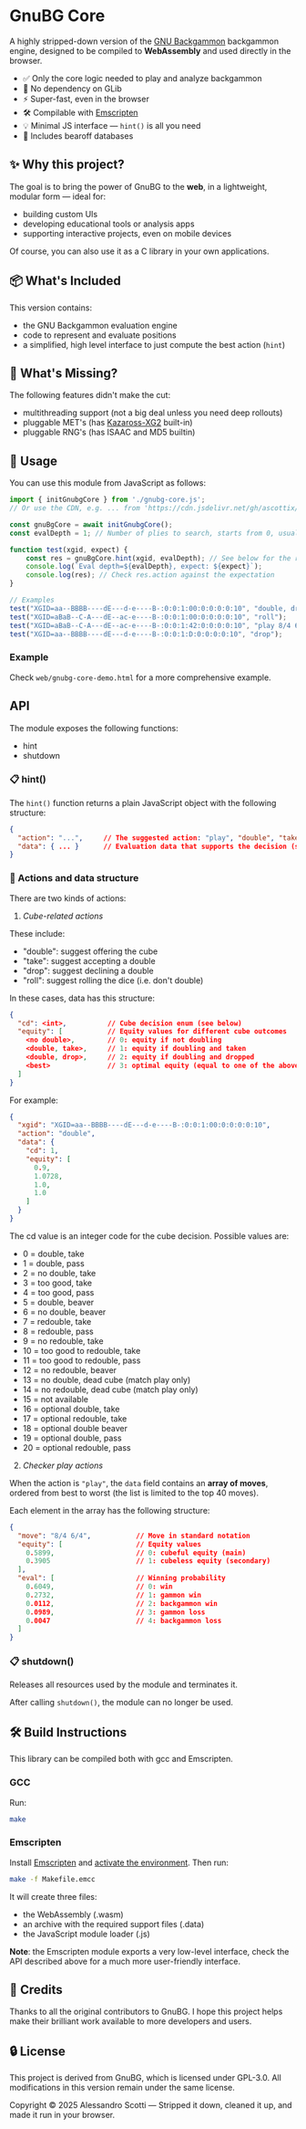 # GnuBG Core

A highly stripped-down version of the [GNU Backgammon](http://www.gnu.org/software/gnubg/) backgammon engine, designed to be compiled to **WebAssembly** and used directly in the browser.

- ✅ Only the core logic needed to play and analyze backgammon
- 🎉 No dependency on GLib
- ⚡ Super-fast, even in the browser
- 🛠️ Compilable with [Emscripten](https://emscripten.org/)
- 💡 Minimal JS interface — `hint()` is all you need
- 🎯 Includes bearoff databases

## ✨ Why this project?

The goal is to bring the power of GnuBG to the **web**, in a lightweight, modular form — ideal for:
- building custom UIs
- developing educational tools or analysis apps
- supporting interactive projects, even on mobile devices

Of course, you can also use it as a C library in your own applications.

## 📦 What's Included

This version contains:
- the GNU Backgammon evaluation engine
- code to represent and evaluate positions
- a simplified, high level interface to just compute the best action (`hint`)

## 🚫 What's Missing?

The following features didn't make the cut:
- multithreading support (not a big deal unless you need deep rollouts)
- pluggable MET's (has [Kazaross-XG2](https://bkgm.com/articles/Keith/KazarossXG2MET/index.html) built-in)
- pluggable RNG's (has ISAAC and MD5 builtin)

## 🚀 Usage

You can use this module from JavaScript as follows:

```js
import { initGnubgCore } from './gnubg-core.js';
// Or use the CDN, e.g. ... from 'https://cdn.jsdelivr.net/gh/ascottix/gnubg-core@v1.0.2/dist/gnubg-core.js';

const gnuBgCore = await initGnubgCore();
const evalDepth = 1; // Number of plies to search, starts from 0, usually you don't need more than 2 or 3

function test(xgid, expect) {
    const res = gnuBgCore.hint(xgid, evalDepth); // See below for the response description
    console.log(`Eval depth=${evalDepth}, expect: ${expect}`);
    console.log(res); // Check res.action against the expectation
}

// Examples
test("XGID=aa--BBBB----dE---d-e----B-:0:0:1:00:0:0:0:0:10", "double, drop");
test("XGID=aBaB--C-A---dE--ac-e----B-:0:0:1:00:0:0:0:0:10", "roll");
test("XGID=aBaB--C-A---dE--ac-e----B-:0:0:1:42:0:0:0:0:10", "play 8/4 6/4");
test("XGID=aa--BBBB----dE---d-e----B-:0:0:1:D:0:0:0:0:10", "drop");
```

### Example

Check `web/gnubg-core-demo.html` for a more comprehensive example.

## API

The module exposes the following functions:
- hint
- shutdown

### 📋 hint()

The `hint()` function returns a plain JavaScript object with the following structure:

```json
{
  "action": "...",     // The suggested action: "play", "double", "take", "drop", or "roll"
  "data": { ... }      // Evaluation data that supports the decision (structure depends on the action)
}
```

### 🎲 Actions and data structure

There are two kinds of actions:

1. *Cube-related actions*

These include:

- "double": suggest offering the cube
- "take": suggest accepting a double
- "drop": suggest declining a double
- "roll": suggest rolling the dice (i.e. don't double)

In these cases, data has this structure:

```json
{
  "cd": <int>,          // Cube decision enum (see below)
  "equity": [           // Equity values for different cube outcomes
    <no double>,        // 0: equity if not doubling
    <double, take>,     // 1: equity if doubling and taken
    <double, drop>,     // 2: equity if doubling and dropped
    <best>              // 3: optimal equity (equal to one of the above)
  ]
}
```

For example:

```json
{
  "xgid": "XGID=aa--BBBB----dE---d-e----B-:0:0:1:00:0:0:0:0:10",
  "action": "double",
  "data": {
    "cd": 1,
    "equity": [
      0.9,
      1.0728,
      1.0,
      1.0
    ]
  }
}
```

The cd value is an integer code for the cube decision. Possible values are:

- 0 = double, take
- 1 = double, pass
- 2 = no double, take
- 3 = too good, take
- 4 = too good, pass
- 5 = double, beaver
- 6 = no double, beaver
- 7 = redouble, take
- 8 = redouble, pass
- 9 = no redouble, take
- 10 = too good to redouble, take
- 11 = too good to redouble, pass
- 12 = no redouble, beaver
- 13 = no double, dead cube (match play only)
- 14 = no redouble, dead cube (match play only)
- 15 = not available
- 16 = optional double, take
- 17 = optional redouble, take
- 18 = optional double beaver
- 19 = optional double, pass
- 20 = optional redouble, pass

2. *Checker play actions*

When the action is `"play"`, the `data` field contains an **array of moves**, ordered from best to worst (the list is limited to the top 40 moves).

Each element in the array has the following structure:

```json
{
  "move": "8/4 6/4",           // Move in standard notation
  "equity": [                  // Equity values
    0.5899,                    // 0: cubeful equity (main)
    0.3905                     // 1: cubeless equity (secondary)
  ],
  "eval": [                    // Winning probability
    0.6049,                    // 0: win
    0.2732,                    // 1: gammon win
    0.0112,                    // 2: backgammon win
    0.0989,                    // 3: gammon loss
    0.0047                     // 4: backgammon loss
  ]
}
```

### 📋 shutdown()

Releases all resources used by the module and terminates it.

After calling `shutdown()`, the module can no longer be used.

## 🛠️ Build Instructions

This library can be compiled both with gcc and Emscripten.

### GCC

Run:

```bash
make
```

### Emscripten

Install [Emscripten](https://emscripten.org/) and [activate the environment](https://emscripten.org/docs/getting_started/downloads.html#installation-instructions-using-the-emsdk-recommended). Then run:

```bash
make -f Makefile.emcc
```

It will create three files:

- the WebAssembly (.wasm)
- an archive with the required support files (.data)
- the JavaScript module loader (.js)

**Note**: the Emscripten module exports a very low-level interface, check the API described above for a much more user-friendly interface.

## 💬 Credits

Thanks to all the original contributors to GnuBG. I hope this project helps make their brilliant work available to more developers and users.

## 🔒 License

This project is derived from GnuBG, which is licensed under GPL-3.0. All modifications in this version remain under the same license.

Copyright © 2025 Alessandro Scotti — Stripped it down, cleaned it up, and made it run in your browser.
